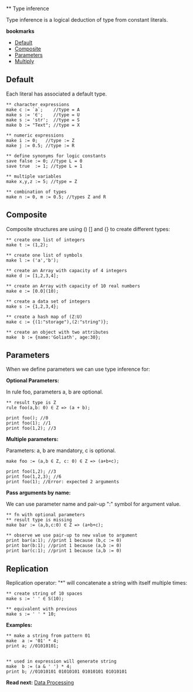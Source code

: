 ** Type inference

Type inference is a logical deduction of type from constant literals.

**bookmarks**
* [Default](#Default)
* [Composite](#Composite)
* [Parameters](#Parameters)
* [Multiply](#Multiply)

## Default
Each literal has associated a default type.

```** character expressions
make c := `a`;    //type = A
make s := '∈';    //type = U
make s := 'str';  //type = S
make b := "Text"; //type = X
** numeric expressions
make i := 0;   //type := Z
make j := 0.5; //type := R
** define synonyms for logic constants
save false := 0; //type L = 0
save true  := 1; //type L = 1
** multiple variables
make x,y,z := 5; //type = Z
** combination of types
make n := 0, m := 0.5; //types Z and R
```

## Composite

Composite structures are using () [] and {} to create different types:

```** create one list of integers
make t := (1,2); 
** create one list of symbols
make l := ('a','b');
** create an Array with capacity of 4 integers
make d := [1,2,3,4];
** create an Array with capacity of 10 real numbers
make e := [0.0](10);
** create a data set of integers
make s := {1,2,3,4};
** create a hash map of (Z:U)
make c := {(1:"storage"),(2:"string")};
** create an object with two attributes
make  b := {name:'Goliath', age:30};

```

## Parameters
When we define parameters we can use type inference for: 

**Optional Parameters:**

In rule foo, parameters a, b are optional.

```** result type is Z
rule foo(a,b: 0) ∈ Z => (a + b);
                                  
print foo(); //0               
print foo(1); //1
print foo(1,2); //3
```

**Multiple parameters:**

Parameters: a, b are mandatory, c is optional.

```
make foo := (a,b ∈ Z, c: 0) ∈ Z => (a+b+c);

print foo(1,2); //3
print foo(1,2,3); //6
print foo(1); //Error: expected 2 arguments

```

**Pass arguments by name:**

We can use parameter name and pair-up ":" symbol for argument value.

```** fn with optional parameters** result type is missing
make bar := (a,b,c:0) ∈ Z => (a+b+c);
** observe we use pair-up to new value to argument
print bar(a:1); //print 1 because (b,c := 0) 
print bar(b:1); //print 1 because (a,b := 0) 
print bar(c:1); //print 1 because (a,b := 0) 
```

## Replication

Replication operator: "*" will concatenate a string with itself multiple times:

```** create string of 10 spaces
make s := ' ' ∈ S(10);
** equivalent with previous
make s := ' ' * 10;
```

**Examples:**
```** make a string from pattern 01
make  a := '01' * 4;
print a; //01010101;

** used in expression will generate string
make  b := (a & ' ') * 4;
print b; //01010101 01010101 01010101 01010101
```

**Read next:** [Data Processing](processing.md)